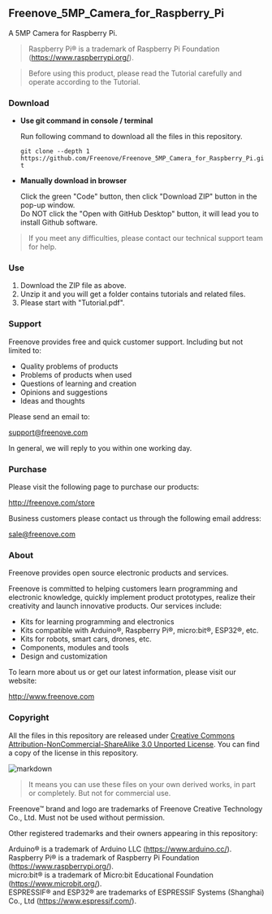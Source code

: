 ## Freenove_5MP_Camera_for_Raspberry_Pi

A 5MP Camera for Raspberry Pi.

> Raspberry Pi® is a trademark of Raspberry Pi Foundation (https://www.raspberrypi.org/). 

> Before using this product, please read the Tutorial carefully and operate according to the Tutorial.

### Download

* **Use git command in console / terminal**

    Run following command to download all the files in this repository.

    `git clone --depth 1 https://github.com/Freenove/Freenove_5MP_Camera_for_Raspberry_Pi.git`

* **Manually download in browser**

    Click the green "Code" button, then click "Download ZIP" button in the pop-up window.  
    Do NOT click the "Open with GitHub Desktop" button, it will lead you to install Github software.

> If you meet any difficulties, please contact our technical support team for help.


### Use

1. Download the ZIP file as above.
2. Unzip it and you will get a folder contains tutorials and related files.
3. Please start with "Tutorial.pdf".

### Support

Freenove provides free and quick customer support. Including but not limited to:

* Quality problems of products
* Problems of products when used
* Questions of learning and creation
* Opinions and suggestions
* Ideas and thoughts

Please send an email to:

[support@freenove.com](mailto:support@freenove.com)

In general, we will reply to you within one working day.

### Purchase

Please visit the following page to purchase our products:

http://freenove.com/store

Business customers please contact us through the following email address:

[sale@freenove.com](mailto:sale@freenove.com)

### About

Freenove provides open source electronic products and services.

Freenove is committed to helping customers learn programming and electronic knowledge, quickly implement product prototypes, realize their creativity and launch innovative products. Our services include:

* Kits for learning programming and electronics
* Kits compatible with Arduino®, Raspberry Pi®, micro:bit®, ESP32®, etc.
* Kits for robots, smart cars, drones, etc.
* Components, modules and tools
* Design and customization

To learn more about us or get our latest information, please visit our website:

http://www.freenove.com

### Copyright

All the files in this repository are released under [Creative Commons Attribution-NonCommercial-ShareAlike 3.0 Unported License](http://creativecommons.org/licenses/by-nc-sa/3.0/). You can find a copy of the license in this repository.

![markdown](https://i.creativecommons.org/l/by-nc-sa/3.0/88x31.png)

> It means you can use these files on your own derived works, in part or completely. But not for commercial use.

Freenove™ brand and logo are trademarks of Freenove Creative Technology Co., Ltd. Must not be used without permission.

Other registered trademarks and their owners appearing in this repository:

Arduino® is a trademark of Arduino LLC (https://www.arduino.cc/).  
Raspberry Pi® is a trademark of Raspberry Pi Foundation (https://www.raspberrypi.org/).  
micro:bit® is a trademark of Micro:bit Educational Foundation (https://www.microbit.org/).  
ESPRESSIF® and ESP32® are trademarks of ESPRESSIF Systems (Shanghai) Co., Ltd (https://www.espressif.com/).
